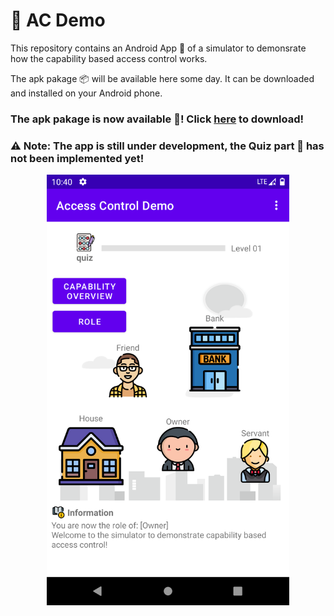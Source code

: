 # :closed_lock_with_key: AC Demo

This repository contains an Android App :iphone: of a simulator to demonsrate how the capability based access control works.

The apk pakage :package: will be available here some day. It can be downloaded and installed on your Android phone.

### The apk pakage is now available :tada:! Click [here](https://github.com/YechengChu/ACDemo/raw/master/ACDemo.apk) to download!

### :warning: Note: The app is still under development, the Quiz part :pencil: has not been implemented yet!

<div align=center><img src="images/main_page.png" width="388" height="689"/></div>
